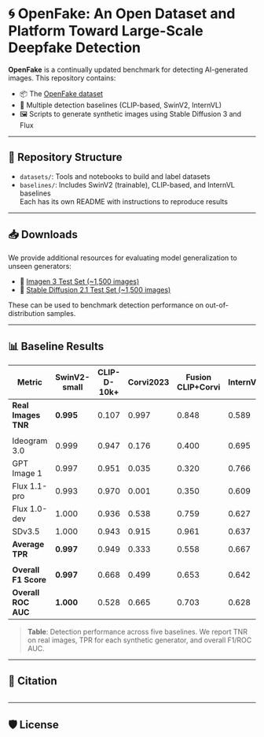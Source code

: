 # 🌀 OpenFake: An Open Dataset and Platform Toward Large-Scale Deepfake Detection

**OpenFake** is a continually updated benchmark for detecting AI-generated images. This repository contains:

- 📦 The [OpenFake dataset](https://huggingface.co/datasets/CDL-AMLRT/OpenFake)
- 🧠 Multiple detection baselines (CLIP-based, SwinV2, InternVL)
- 🖼️ Scripts to generate synthetic images using Stable Diffusion 3 and Flux

---

## 📁 Repository Structure

- `datasets/`: Tools and notebooks to build and label datasets
- `baselines/`: Includes SwinV2 (trainable), CLIP-based, and InternVL baselines  
  Each has its own README with instructions to reproduce results
---

## 📥 Downloads

We provide additional resources for evaluating model generalization to unseen generators:

- 📂 [Imagen 3 Test Set (~1,500 images)](https://drive.google.com/file/d/1hd-cfhkn2eTI6Aj-XdbNHa1M2vcbfjqa/view?usp=share_link)
- 📂 [Stable Diffusion 2.1 Test Set (~1,500 images)](https://drive.google.com/file/d/1l4Om1ta28rZkqFxdaFm2DlEwKN19vzfM/view?usp=share_link)

These can be used to benchmark detection performance on out-of-distribution samples.

---

## 📊 Baseline Results

| **Metric**           | **SwinV2-small** | **CLIP-D-10k+** | **Corvi2023** | **Fusion CLIP+Corvi** | **InternVL** |
|----------------------|------------------|------------------|----------------|------------------------|---------------|
| **Real Images TNR**  | **0.995**       | 0.107            | 0.997          | 0.848                  | 0.589         |
|                      |                  |                  |                |                        |               |
| Ideogram 3.0         | 0.999           | 0.947            | 0.176          | 0.400                  | 0.695         |
| GPT Image 1          | 0.997           | 0.951            | 0.035          | 0.320                  | 0.766         |
| Flux 1.1-pro         | 0.993           | 0.970            | 0.001          | 0.350                  | 0.609         |
| Flux 1.0-dev         | 1.000           | 0.936            | 0.538          | 0.759                  | 0.627         |
| SDv3.5               | 1.000           | 0.943            | 0.915          | 0.961                  | 0.637         |
| **Average TPR**      | **0.997**       | 0.949            | 0.333          | 0.558                  | 0.667         |
|                      |                  |                  |                |                        |               |
| **Overall F1 Score** | **0.997**       | 0.668            | 0.499          | 0.653                  | 0.642         |
| **Overall ROC AUC**  | **1.000**       | 0.528            | 0.665          | 0.703                  | 0.628         |

> **Table**: Detection performance across five baselines. We report TNR on real images, TPR for each synthetic generator, and overall F1/ROC AUC.

---

## 🧠 Citation

```bibtex

````

---

## 🛡️ License
